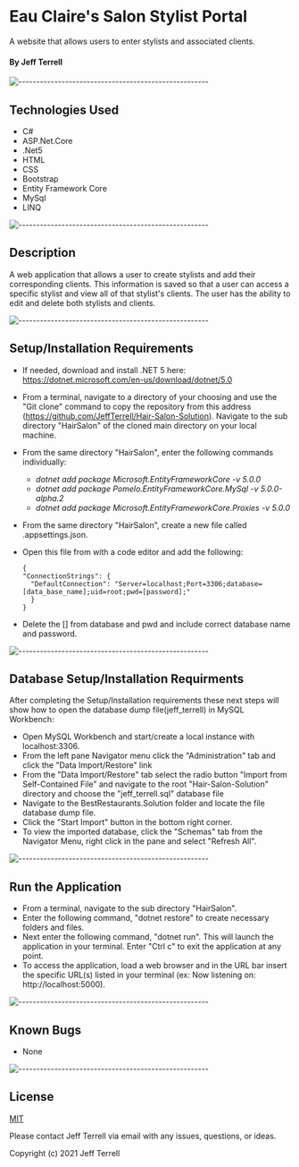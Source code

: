 # Eau Claire's Salon Stylist Portal
A website that allows users to enter stylists and associated clients.

#### By Jeff Terrell

![-----------------------------------------------------](https://raw.githubusercontent.com/andreasbm/readme/master/assets/lines/solar.png)

## Technologies Used
* C#
* ASP.Net.Core
* .Net5
* HTML
* CSS
* Bootstrap
* Entity Framework Core
* MySql
* LINQ

![-----------------------------------------------------](https://raw.githubusercontent.com/andreasbm/readme/master/assets/lines/solar.png)

## Description

A web application that allows a user to create stylists and add their corresponding clients. This information is saved so that a user can access a specific stylist and view all of that stylist's clients. The user has the ability to edit and delete both stylists and clients.

![-----------------------------------------------------](https://raw.githubusercontent.com/andreasbm/readme/master/assets/lines/solar.png)

## Setup/Installation Requirements
* If needed, download and install .NET 5 here: https://dotnet.microsoft.com/en-us/download/dotnet/5.0
* From a terminal, navigate to a directory of your choosing and use the "Git clone" command to copy the repository from this address (https://github.com/JeffTerrell/Hair-Salon-Solution).
Navigate to the sub directory "HairSalon" of the cloned main directory on your local machine.
* From the same directory "HairSalon", enter the following commands individually:
  - _dotnet add package Microsoft.EntityFrameworkCore -v 5.0.0_ 
  - _dotnet add package Pomelo.EntityFrameworkCore.MySql -v 5.0.0-alpha.2_
  - _dotnet add package Microsoft.EntityFrameworkCore.Proxies -v 5.0.0_	
* From the same directory "HairSalon", create a new file called .appsettings.json.		
* Open this file from with a code editor and add the following:

  ```
  {
  "ConnectionStrings": {
    "DefaultConnection": "Server=localhost;Port=3306;database=[data_base_name];uid=root;pwd=[password];"
    }
  }
  ```
* Delete the [] from database and pwd and include correct database name and password.

![-----------------------------------------------------](https://raw.githubusercontent.com/andreasbm/readme/master/assets/lines/solar.png)


## Database Setup/Installation Requirments 

After completing the Setup/Installation requirements these next steps will show how to open the database dump file(jeff_terrell) in MySQL Workbench:
* Open MySQL Workbench and start/create a local instance with localhost:3306.
* From the left pane Navigator menu click the "Administration" tab and click the "Data Import/Restore" link 
* From the "Data Import/Restore" tab select the radio button "Import from Self-Contained File" and navigate to the root "Hair-Salon-Solution" directory and choose the "jeff_terrell.sql" database file
* Navigate to the BestRestaurants.Solution folder and locate the file database dump file.
* Click the "Start Import" button in the bottom right corner.
* To view the imported database, click the "Schemas" tab from the Navigator Menu, right click in the pane and select "Refresh All".


![-----------------------------------------------------](https://raw.githubusercontent.com/andreasbm/readme/master/assets/lines/solar.png)


## Run the Application 
  * From a terminal, navigate to the sub directory "HairSalon".
  * Enter the following command,	"dotnet restore" to create necessary folders and files.
  * Next enter the following command, "dotnet run". This will launch the application in your terminal. Enter "Ctrl c" to exit the application at any point.
  * To access the application, load a web browser and in the URL bar insert the specific URL(s) listed in your terminal (ex: Now listening on: http://localhost:5000).

![-----------------------------------------------------](https://raw.githubusercontent.com/andreasbm/readme/master/assets/lines/solar.png)

## Known Bugs
* None

![-----------------------------------------------------](https://raw.githubusercontent.com/andreasbm/readme/master/assets/lines/solar.png)


## License

[MIT](https://opensource.org/licenses/MIT)

Please contact Jeff Terrell via email with any issues, questions, or ideas.

Copyright (c) 2021 Jeff Terrell